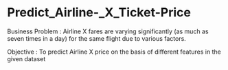 # Predict_Airline-_X_Ticket-Price
Business Problem : Airline X fares are varying significantly (as much as seven times in a day) for the same flight due to various factors.

Objective : To predict Airline X price on the basis of different features in the given dataset
